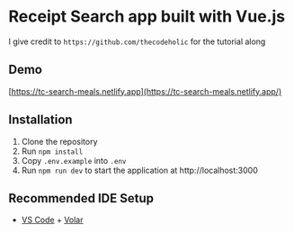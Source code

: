 # Receipt Search app built with Vue.js
I give credit to  `https://github.com/thecodeholic` for the tutorial along
## Demo
[https://tc-search-meals.netlify.app](https://tc-search-meals.netlify.app/)

## Installation
1. Clone the repository
1. Run `npm install`
1. Copy `.env.example` into `.env`
1. Run `npm run dev` to start the application at http://localhost:3000


## Recommended IDE Setup

- [VS Code](https://code.visualstudio.com/) + [Volar](https://marketplace.visualstudio.com/items?itemName=Vue.volar)